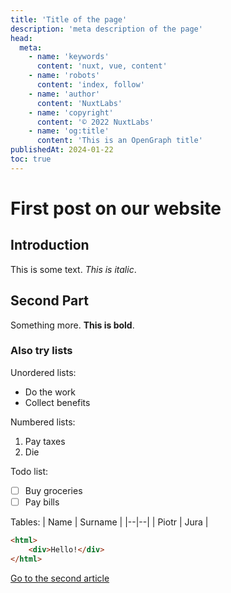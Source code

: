 ```yaml
---
title: 'Title of the page'
description: 'meta description of the page'
head:
  meta:
    - name: 'keywords'
      content: 'nuxt, vue, content'
    - name: 'robots'
      content: 'index, follow'
    - name: 'author'
      content: 'NuxtLabs'
    - name: 'copyright'
      content: '© 2022 NuxtLabs'
    - name: 'og:title'
      content: 'This is an OpenGraph title'
publishedAt: 2024-01-22
toc: true
---
```

# First post on our website
## Introduction 
This is some text. *This is italic*.

## Second Part
Something more. **This is bold**.

### Also try lists
Unordered lists:
 - Do the work
 - Collect benefits

Numbered lists:

 1. Pay taxes
 2. Die

Todo list:
 - [ ] Buy groceries
 - [ ] Pay bills

Tables:
| Name | Surname |
|--|--|
| Piotr | Jura |

```html
<html>
	<div>Hello!</div>
</html>
```

[Go to the second article](/blog/second)